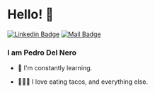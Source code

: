 # Hello! 👋
[![Linkedin Badge](https://img.shields.io/badge/-Pedro%20Del%20Nero-blue?style=flat-square&logo=Linkedin&logoColor=white&link=https://www.linkedin.com/in/pdelnero/)](https://www.linkedin.com/in/pdelnero/)
[![Mail Badge](https://img.shields.io/badge/-pedr.delnero@gmail.com-8B89CC?style=flat-square&logo=Protonmail&logoColor=white&link=mailto:pedr.delnero@gmail.com)](mailto:pedr.delnero@gmail.com)
<!-- <a href="https://piraces.dev/"><img alt="Robot logo" src="https://github.com/piraces/piraces/raw/master/robot_dark.png" align="right" height="150" /></a> -->

### I am Pedro Del Nero

- 🌱 I'm constantly learning.

-  🥑🥞🌮 I love eating tacos, and everything else.


